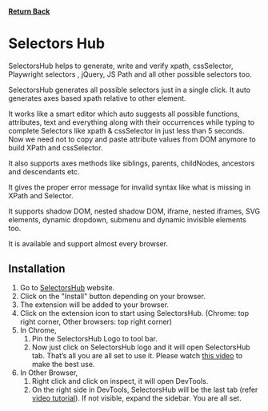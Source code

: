 #### [Return Back](../../selenium_with_python.md)

# Selectors Hub

SelectorsHub helps to generate, write and verify xpath, cssSelector, Playwright selectors , jQuery, JS Path and all other possible selectors too.

SelectorsHub generates all possible selectors just in a single click. It auto generates axes based xpath relative to other element.

It works like a smart editor which auto suggests all possible functions, attributes, text and everything along with their occurrences while typing to complete Selectors like xpath & cssSelector in just less than 5 seconds. Now we need not to copy and paste attribute values from DOM anymore to build XPath and cssSelector.

It also supports axes methods like siblings, parents, childNodes, ancestors and descendants etc.

It gives the proper error message for invalid syntax like what is missing in XPath and Selector.

It supports shadow DOM, nested shadow DOM, iframe, nested iframes, SVG elements, dynamic dropdown, submenu and dynamic invisible elements too.

It is available and support almost every browser.

## Installation

1. Go to [SelectorsHub](https://selectorshub.com/selectorshub/) website.
2. Click on the "Install" button depending on your browser.
3. The extension will be added to your browser.
4. Click on the extension icon to start using SelectorsHub. (Chrome: top right corner, Other browsers: top right corner)
5. In Chrome,
   1. Pin the SelectorsHub Logo to tool bar.
   2. Now just click on SelectorsHub logo and it will open SelectorsHub tab. That’s all you are all set to use it. Please watch [this video](https://youtu.be/Iqp0qh3Up44) to make the best use.
6. In Other Browser,
   1. Right click and click on inspect, it will open DevTools.
   2. On the right side in DevTools, SelectorsHub will be the last tab (refer [video tutorial](https://youtu.be/sDJ-HZutS-0)). If not visible, expand the sidebar. You are all set.
